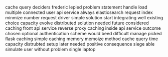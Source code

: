 cache query deciders frederic lepied problem statement handle load multiple connected user api service always elasticsearch request index minmize number request driver simple solution start integrating well existing choice capacity evolve distributed solution needed future considered caching front api service reverse proxy caching inside api service outcome chosen optional authentication scheme would beed difficult manage picked flask caching simple caching memory memoize method cache query time capacity distrubted setup later needed positive consequence siege able simulate user without problem single laptop